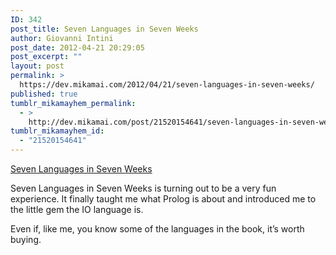 ```yaml
---
ID: 342
post_title: Seven Languages in Seven Weeks
author: Giovanni Intini
post_date: 2012-04-21 20:29:05
post_excerpt: ""
layout: post
permalink: >
  https://dev.mikamai.com/2012/04/21/seven-languages-in-seven-weeks/
published: true
tumblr_mikamayhem_permalink:
  - >
    http://dev.mikamai.com/post/21520154641/seven-languages-in-seven-weeks
tumblr_mikamayhem_id:
  - "21520154641"
---
```

<a href='http://pragprog.com/book/btlang/seven-languages-in-seven-weeks'>Seven Languages in Seven Weeks</a><div class="link_description"><p>Seven Languages in Seven Weeks is turning out to be a very fun experience. It finally taught me what Prolog is about and introduced me to the little gem the IO language is.</p>
<p>Even if, like me, you know some of the languages in the book, it&rsquo;s worth buying.</p></div>